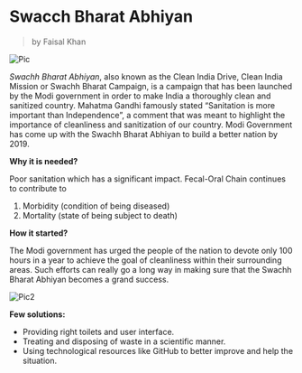 # Swacch Bharat Abhiyan
> by Faisal Khan

![Pic](https://2.bp.blogspot.com/-Dj7cEc8HSi4/VEC-xuZbvtI/AAAAAAAAFMs/2U127ASFGy4/s1600/Final-Swachh-bharat-MIB-Google%2B-Cover-Page_01.jpg)

*Swachh Bharat Abhiyan*, also known as the Clean India Drive, Clean India Mission or Swachh Bharat Campaign, is a campaign that has been 
launched by the Modi government in order to make India a thoroughly clean and sanitized country. Mahatma Gandhi famously stated 
“Sanitation is more important than Independence”, a comment that was meant to highlight the importance of cleanliness and sanitization 
of our country. Modi Government has come up with the Swachh Bharat Abhiyan to build a better nation by 2019.

**Why it is needed?**

Poor sanitation which has a significant impact.
Fecal-Oral Chain continues to contribute to

1. Morbidity (condition of being diseased)
2. Mortality (state of being subject to death)

**How it started?**

The Modi government has urged the people of the nation to devote only 100 hours in a year to achieve the goal of cleanliness within their 
surrounding areas. Such efforts can really go a long way in making sure that the Swachh Bharat Abhiyan becomes a grand success.

![Pic2](https://qph.fs.quoracdn.net/main-qimg-6494119cb0424a360fd62e6350231ddc)

**Few solutions:**

- Providing right toilets and user interface.
- Treating and disposing of waste in a scientific manner.
- Using technological resources like GitHub to better improve and help the situation.
